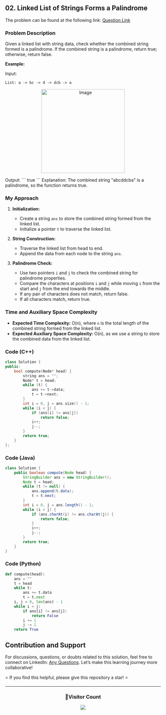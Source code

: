 ## 02. Linked List of Strings Forms a Palindrome

The problem can be found at the following link: [Question Link](https://www.geeksforgeeks.org/problems/linked-list-of-strings-forms-a-palindrome/1)

### Problem Description

Given a linked list with string data, check whether the combined string formed is a palindrome. If the combined string is a palindrome, return true; otherwise, return false.

**Example:**

Input:

```
List: a -> bc -> d -> dcb -> a
```

<p align="center">
  <img src="https://github.com/Hunterdii/GeeksforGeeks-POTD/assets/124852522/8cb72c70-4ba5-4a0c-a4be-2e6d747df382" alt="Image" width="270" />
</p>
Output:
```
true
```
Explanation:
The combined string "abcddcba" is a palindrome, so the function returns true.

### My Approach

1. **Initialization:**

   - Create a string `ans` to store the combined string formed from the linked list.
   - Initialize a pointer `t` to traverse the linked list.

2. **String Construction:**

   - Traverse the linked list from head to end.
   - Append the data from each node to the string `ans`.

3. **Palindrome Check:**
   - Use two pointers `i` and `j` to check the combined string for palindrome properties.
   - Compare the characters at positions `i` and `j` while moving `i` from the start and `j` from the end towards the middle.
   - If any pair of characters does not match, return false.
   - If all characters match, return true.

### Time and Auxiliary Space Complexity

- **Expected Time Complexity:** O(n), where `n` is the total length of the combined string formed from the linked list.
- **Expected Auxiliary Space Complexity:** O(n), as we use a string to store the combined data from the linked list.

### Code (C++)

```cpp
class Solution {
public:
    bool compute(Node* head) {
        string ans = "";
        Node* t = head;
        while (t) {
            ans += t->data;
            t = t->next;
        }
        int i = 0, j = ans.size() - 1;
        while (i < j) {
            if (ans[i] != ans[j])
                return false;
            i++;
            j--;
        }
        return true;
    }
};
```

### Code (Java)

```java
class Solution {
    public boolean compute(Node head) {
        StringBuilder ans = new StringBuilder();
        Node t = head;
        while (t != null) {
            ans.append(t.data);
            t = t.next;
        }
        int i = 0, j = ans.length() - 1;
        while (i < j) {
            if (ans.charAt(i) != ans.charAt(j)) {
                return false;
            }
            i++;
            j--;
        }
        return true;
    }
}
```

### Code (Python)

```python
def compute(head):
    ans = ""
    t = head
    while t:
        ans += t.data
        t = t.next
    i, j = 0, len(ans) - 1
    while i < j:
        if ans[i] != ans[j]:
            return False
        i += 1
        j -= 1
    return True
```

## Contribution and Support

For discussions, questions, or doubts related to this solution, feel free to connect on LinkedIn: [Any Questions](https://www.linkedin.com/in/patel-hetkumar-sandipbhai-8b110525a/). Let’s make this learning journey more collaborative!

⭐ If you find this helpful, please give this repository a star! ⭐

---

<div align="center">
  <h3><b>📍Visitor Count</b></h3>
</div>

<p align="center">
  <img src="https://profile-counter.glitch.me/Hunterdii/count.svg" />
</p>
